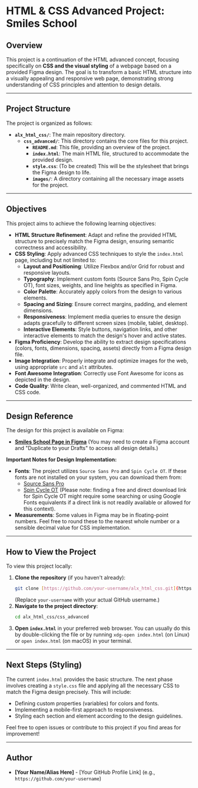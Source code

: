# HTML & CSS Advanced Project: Smiles School

## Overview

This project is a continuation of the HTML advanced concept, focusing specifically on **CSS and the visual styling** of a webpage based on a provided Figma design. The goal is to transform a basic HTML structure into a visually appealing and responsive web page, demonstrating strong understanding of CSS principles and attention to design details.

---

## Project Structure

The project is organized as follows:

* **`alx_html_css/`**: The main repository directory.
    * **`css_advanced/`**: This directory contains the core files for this project.
        * **`README.md`**: This file, providing an overview of the project.
        * **`index.html`**: The main HTML file, structured to accommodate the provided design.
        * **`style.css`**: (To be created) This will be the stylesheet that brings the Figma design to life.
        * **`images/`**: A directory containing all the necessary image assets for the project.

---

## Objectives

This project aims to achieve the following learning objectives:

* **HTML Structure Refinement**: Adapt and refine the provided HTML structure to precisely match the Figma design, ensuring semantic correctness and accessibility.
* **CSS Styling**: Apply advanced CSS techniques to style the `index.html` page, including but not limited to:
    * **Layout and Positioning**: Utilize Flexbox and/or Grid for robust and responsive layouts.
    * **Typography**: Implement custom fonts (Source Sans Pro, Spin Cycle OT), font sizes, weights, and line heights as specified in Figma.
    * **Color Palette**: Accurately apply colors from the design to various elements.
    * **Spacing and Sizing**: Ensure correct margins, padding, and element dimensions.
    * **Responsiveness**: Implement media queries to ensure the design adapts gracefully to different screen sizes (mobile, tablet, desktop).
    * **Interactive Elements**: Style buttons, navigation links, and other interactive elements to match the design's hover and active states.
* **Figma Proficiency**: Develop the ability to extract design specifications (colors, fonts, dimensions, spacing, assets) directly from a Figma design file.
* **Image Integration**: Properly integrate and optimize images for the web, using appropriate `src` and `alt` attributes.
* **Font Awesome Integration**: Correctly use Font Awesome for icons as depicted in the design.
* **Code Quality**: Write clean, well-organized, and commented HTML and CSS code.

---

## Design Reference

The design for this project is available on Figma:

* [**Smiles School Page in Figma**](https://www.figma.com/file/a4d3P59bZ0P9t22m6r93oO/smileschool-styleguide) (You may need to create a Figma account and "Duplicate to your Drafts" to access all design details.)

**Important Notes for Design Implementation:**

* **Fonts**: The project utilizes `Source Sans Pro` and `Spin Cycle OT`. If these fonts are not installed on your system, you can download them from:
    * [Source Sans Pro](https://fonts.google.com/specimen/Source+Sans+Pro)
    * [Spin Cycle OT](https://www.fonts.com/font/typodermic/spin-cycle/ot) (Please note: finding a free and direct download link for Spin Cycle OT might require some searching or using Google Fonts equivalents if a direct link is not readily available or allowed for this context).
* **Measurements**: Some values in Figma may be in floating-point numbers. Feel free to round these to the nearest whole number or a sensible decimal value for CSS implementation.

---

## How to View the Project

To view this project locally:

1.  **Clone the repository** (if you haven't already):
    ```bash
    git clone [https://github.com/your-username/alx_html_css.git](https://github.com/your-username/alx_html_css.git)
    ```
    (Replace `your-username` with your actual GitHub username.)
2.  **Navigate to the project directory**:
    ```bash
    cd alx_html_css/css_advanced
    ```
3.  **Open `index.html`** in your preferred web browser. You can usually do this by double-clicking the file or by running `xdg-open index.html` (on Linux) or `open index.html` (on macOS) in your terminal.

---

## Next Steps (Styling)

The current `index.html` provides the basic structure. The next phase involves creating a `style.css` file and applying all the necessary CSS to match the Figma design precisely. This will include:

* Defining custom properties (variables) for colors and fonts.
* Implementing a mobile-first approach to responsiveness.
* Styling each section and element according to the design guidelines.

Feel free to open issues or contribute to this project if you find areas for improvement!

---

## Author

* **[Your Name/Alias Here]** - [Your GitHub Profile Link] (e.g., `https://github.com/your-username`)
